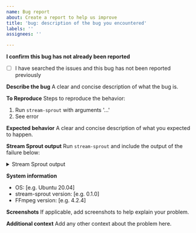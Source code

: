 ```yaml
---
name: Bug report
about: Create a report to help us improve
title: 'bug: description of the bug you encountered'
labels: ''
assignees: ''

---
```


**I confirm this bug has not already been reported**
- [ ] I have searched the issues and this bug has not been reported previously

**Describe the bug**
A clear and concise description of what the bug is.

**To Reproduce**
Steps to reproduce the behavior:
1. Run `stream-sprout` with arguments '...'
2. See error

**Expected behavior**
A clear and concise description of what you expected to happen.

**Stream Sprout output**
Run `stream-sprout` and include the output of the failure below:

<details>
  <summary>Stream Sprout output</summary>

  ```text
  stream-sprout output here
  ```
</details>

**System information**
- OS: [e.g. Ubuntu 20.04]
- stream-sprout version: [e.g. 0.1.0]
- FFmpeg version: [e.g. 4.2.4]

**Screenshots**
If applicable, add screenshots to help explain your problem.

**Additional context**
Add any other context about the problem here.
